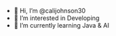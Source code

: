 - 👋 Hi, I’m @calijohnson30
- 👀 I’m interested in Developing
- 🌱 I’m currently learning Java & AI
<!---
calijohnson30/calijohnson30 is a ✨ special ✨ repository because its `README.md` (this file) appears on your GitHub profile.
You can click the Preview link to take a look at your changes.
--->
